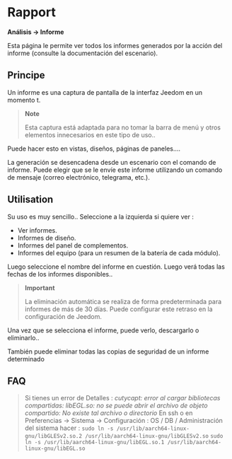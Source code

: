 # Rapport
**Análisis → Informe**

Esta página le permite ver todos los informes generados por la acción del informe (consulte la documentación del escenario).

## Principe

Un informe es una captura de pantalla de la interfaz Jeedom en un momento t.

> **Note**
>
> Esta captura está adaptada para no tomar la barra de menú y otros elementos innecesarios en este tipo de uso..

Puede hacer esto en vistas, diseños, páginas de paneles....

La generación se desencadena desde un escenario con el comando de informe.
Puede elegir que se le envíe este informe utilizando un comando de mensaje (correo electrónico, telegrama, etc.).

## Utilisation

Su uso es muy sencillo.. Seleccione a la izquierda si quiere ver :

- Ver informes.
- Informes de diseño.
- Informes del panel de complementos.
- Informes del equipo (para un resumen de la batería de cada módulo).

Luego seleccione el nombre del informe en cuestión. Luego verá todas las fechas de los informes disponibles..

> **Important**
>
> La eliminación automática se realiza de forma predeterminada para informes de más de 30 días. Puede configurar este retraso en la configuración de Jeedom.

Una vez que se selecciona el informe, puede verlo, descargarlo o eliminarlo..

También puede eliminar todas las copias de seguridad de un informe determinado

## FAQ

> Si tienes un error de Detalles :
> *cutycapt: error al cargar bibliotecas compartidas: libEGL.so: no se puede abrir el archivo de objeto compartido: No existe tal archivo o directorio*
> En ssh o en Preferencias → Sistema → Configuración : OS / DB / Administración del sistema hacer :
> ``````sudo ln -s /usr/lib/aarch64-linux-gnu/libGLESv2.so.2 /usr/lib/aarch64-linux-gnu/libGLESv2.so``````
> ``````sudo ln -s /usr/lib/aarch64-linux-gnu/libEGL.so.1 /usr/lib/aarch64-linux-gnu/libEGL.so``````
